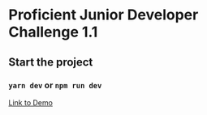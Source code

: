 # Proficient Junior Developer Challenge 1.1

## Start the project

### `yarn dev` or `npm run dev`

[Link to Demo](https://wait.vercel.app/)
